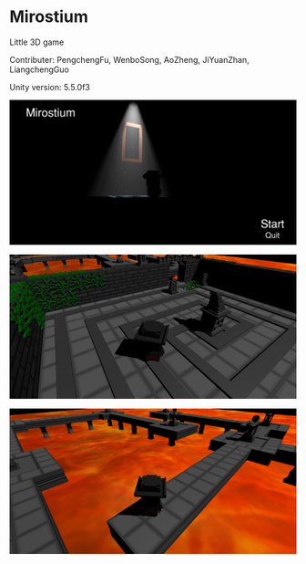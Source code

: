# Mirostium

Little 3D game 

Contributer: PengchengFu, WenboSong, AoZheng, JiYuanZhan, LiangchengGuo

Unity version: 5.5.0f3

 ![image1](https://github.com/Arcob/Mirostium/blob/master/Assets/Mirostium%E6%88%AA%E5%9B%BE_1.png)
 
 ![image2](https://github.com/Arcob/Mirostium/blob/master/Assets/Mirostium%E6%88%AA%E5%9B%BE_2.png)
 
 ![image3](https://github.com/Arcob/Mirostium/blob/master/Assets/Mirostium%E6%88%AA%E5%9B%BE_3.png)
